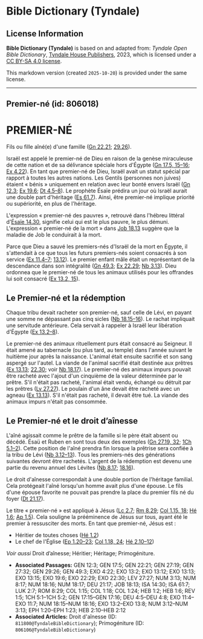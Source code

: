 # Bible Dictionary (Tyndale)

## License Information

**Bible Dictionary (Tyndale)** is based on and adapted from: _Tyndale Open Bible Dictionary_, [Tyndale House Publishers](https://tyndaleopenresources.com/), 2023, which is licensed under a [CC BY-SA 4.0 license](https://creativecommons.org/licenses/by-sa/4.0/legalcode.en).

This markdown version (created `2025-10-20`) is provided under the same license.



--------------------------------

## Premier-né (id: 806018)

PREMIER\-NÉ
===========

Fils ou fille aîné(e) d'une famille ([Gn 22\.21](https://ref.ly/Gen22:21); [29\.26](https://ref.ly/Gen29:26)).

Israël est appelé le premier\-né de Dieu en raison de la genèse miraculeuse de cette nation et de sa délivrance spéciale hors d'Égypte ([Gn 17\.5, 15](https://ref.ly/Gen17:5,Gen17:15-Gen17:16)[–](https://ref.ly/Gen17:5)[16](https://ref.ly/Gen17:5,Gen17:15-Gen17:16); [Ex 4\.22](https://ref.ly/Exod4:22)). En tant que premier\-né de Dieu, Israël avait un statut spécial par rapport à toutes les autres nations. Les Gentils (personnes non juives) étaient « bénis » uniquement en relation avec leur bonté envers Israël ([Gn 12\.3](https://ref.ly/Gen12:3); [Ex 19\.6](https://ref.ly/Exod19:6); [Dt 4\.5–8](https://ref.ly/Deut4:5-Deut4:8)). Le prophète Ésaïe prédira un jour où Israël aurait une double part d'héritage ([Es 61\.7](https://ref.ly/Isa61:7)). Ainsi, être premier\-né implique priorité ou supériorité, en plus de l'héritage.

L'expression « premier\-né des pauvres », retrouvé dans l'hébreu littéral d'[Ésaïe 14\.30](https://ref.ly/Isa14:30), signifie celui qui est le plus pauvre, le plus démuni. L'expression « premier\-né de la mort » dans [Job 18\.13](https://ref.ly/Job18:13) suggère que la maladie de Job le conduirait à la mort.

Parce que Dieu a sauvé les premiers\-nés d'Israël de la mort en Égypte, il s'attendait à ce que tous les futurs premiers\-nés soient consacrés à son service ([Ex 11\.4–7](https://ref.ly/Exod11:4-Exod11:7); [13\.12](https://ref.ly/Exod13:12)). Le premier enfant mâle était un représentant de la descendance dans son intégralité ([Gn 49\.3](https://ref.ly/Gen49:3); [Ex 22\.29](https://ref.ly/Exod22:29); [Nb 3\.13](https://ref.ly/Num3:13)). Dieu ordonnea que le premier\-né de tous les animaux utilisés pour les offrandes lui soit consacré ([Ex 13\.2, 15](https://ref.ly/Exod13:2,Exod13:15)).

Le Premier\-né et la rédemption
-------------------------------

Chaque tribu devait racheter son premier\-né, sauf celle de Lévi, en payant une somme ne dépassant pas cinq sicles ([Nb 18\.15–16](https://ref.ly/Num18:15-Num18:16)). Le rachat impliquait une servitude antérieure. Cela servait à rappeler à Israël leur libération d'Égypte ([Ex 13\.2–8](https://ref.ly/Exod13:2-Exod13:8)).

Le premier\-né des animaux rituellement purs était consacré au Seigneur. Il était amené au tabernacle (ou plus tard, au temple) dans l'année suivant le huitième jour après la naissance. L'animal était ensuite sacrifié et son sang aspergé sur l'autel. La viande de l'animal sacrifié était destinée aux prêtres ([Ex 13\.13](https://ref.ly/Exod13:13); [22\.30](https://ref.ly/Exod22:30); voir [Nb 18\.17](https://ref.ly/Num18:17)). Le premier\-né des animaux impurs pouvait être racheté avec l'ajout d'un cinquième de la valeur déterminée par le prêtre. S'il n'était pas racheté, l'animal était vendu, échangé ou détruit par les prêtres ([Lv 27\.27](https://ref.ly/Lev27:27)). Le poulain d'un âne devait être racheté avec un agneau ([Ex 13\.13](https://ref.ly/Exod13:13)). S'il n'était pas racheté, il devait être tué. La viande des animaux impurs n'était pas consommée.

Le Premier\-né et le droit d’aînesse
------------------------------------

L'aîné agissait comme le prêtre de la famille si le père était absent ou décédé. Ésaü et Ruben en sont tous deux des exemples ([Gn 27\.19, 32](https://ref.ly/Gen27:19,Gen27:32); [1Ch 5\.1–2](https://ref.ly/1Chr5:1-1Chr5:2)). Cette position de l'aîné prendra fin lorsque la prêtrise sera confiée à la tribu de Lévi ([Nb 3\.12–13](https://ref.ly/Num3:12-Num3:13)). Tous les premiers\-nés des générations suivantes devront être rachetés. L'argent de la rédemption est devenu une partie du revenu annuel des Lévites ([Nb 8\.17](https://ref.ly/Num8:17); [18\.16](https://ref.ly/Num18:16)).

Le droit d'aînesse correspondait à une double portion de l'héritage familial. Cela protégeait l'aîné lorsqu'un homme avait plus d'une épouse. Le fils d'une épouse favorite ne pouvait pas prendre la place du premier fils né du foyer ([Dt 21\.17](https://ref.ly/Deut21:17)).

Le titre « premier\-né » est appliqué à Jésus ([Lc 2\.7](https://ref.ly/Luke2:7); [Rm 8\.29](https://ref.ly/Rom8:29); [Col 1\.15, 18](https://ref.ly/Col1:15,Col1:18); [Hé 1\.6](https://ref.ly/Heb1:6); [Ap 1\.5](https://ref.ly/Rev1:5)). Cela souligne la prééminence de Jésus sur tous, ayant été le premier à ressusciter des morts. En tant que premier\-né, Jésus est :

* Héritier de toutes choses ([Hé 1\.2](https://ref.ly/Heb1:2))
* Le chef de l'Église ([Ep 1\.20–23](https://ref.ly/Eph1:20-Eph1:23); [Col 1\.18, 24](https://ref.ly/Col1:18,Col1:24); [Hé 2\.10–12](https://ref.ly/Heb2:10-Heb2:12))

*Voir aussi* Droit d’aînesse; Héritier; Héritage; Primogéniture.

* **Associated Passages:** GEN 12:3; GEN 17:5; GEN 22:21; GEN 27:19; GEN 27:32; GEN 29:26; GEN 49:3; EXO 4:22; EXO 13:2; EXO 13:12; EXO 13:13; EXO 13:15; EXO 19:6; EXO 22:29; EXO 22:30; LEV 27:27; NUM 3:13; NUM 8:17; NUM 18:16; NUM 18:17; DEU 21:17; JOB 18:13; ISA 14:30; ISA 61:7; LUK 2:7; ROM 8:29; COL 1:15; COL 1:18; COL 1:24; HEB 1:2; HEB 1:6; REV 1:5; 1CH 5:1–1CH 5:2; GEN 17:15–GEN 17:16; DEU 4:5–DEU 4:8; EXO 11:4–EXO 11:7; NUM 18:15–NUM 18:16; EXO 13:2–EXO 13:8; NUM 3:12–NUM 3:13; EPH 1:20–EPH 1:23; HEB 2:10–HEB 2:12
* **Associated Articles:** Droit d'aînesse (ID: `811800@TyndaleBibleDictionary`); Primogéniture (ID: `806106@TyndaleBibleDictionary`)

